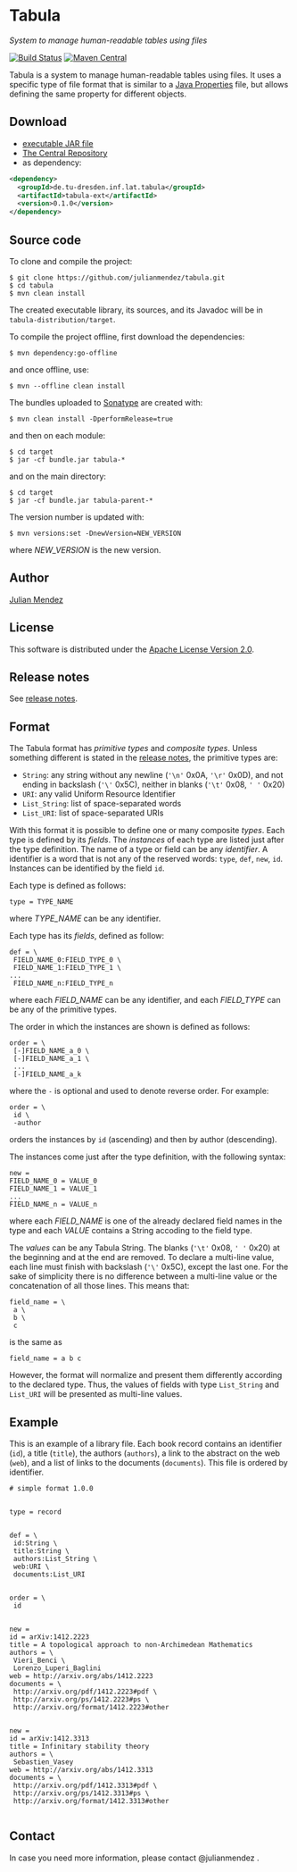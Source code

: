 # Tabula
*System to manage human-readable tables using files*


[![Build Status](https://travis-ci.org/julianmendez/tabula.png?branch=master)](https://travis-ci.org/julianmendez/tabula)
[![Maven Central](https://maven-badges.herokuapp.com/maven-central/de.tu-dresden.inf.lat.tabula/tabula-parent/badge.svg)](http://search.maven.org/#search|ga|1|g%3A%22de.tu-dresden.inf.lat.tabula%22)


Tabula is a system to manage human-readable tables using files. It uses a specific type of file format that is similar to a [Java Properties](http://docs.oracle.com/javase/8/docs/api/java/util/Properties.html#load-java.io.Reader-) file, but allows defining the same property for different objects.


## Download

* [executable JAR file](https://sourceforge.net/projects/latitude/files/tabula/0.1.0/tabula-0.1.0.jar/download)
* [The Central Repository](https://repo1.maven.org/maven2/de/tu-dresden/inf/lat/tabula/)
* as dependency:
```xml
<dependency>
  <groupId>de.tu-dresden.inf.lat.tabula</groupId>
  <artifactId>tabula-ext</artifactId>
  <version>0.1.0</version>
</dependency>
```


## Source code

To clone and compile the project:
```
$ git clone https://github.com/julianmendez/tabula.git
$ cd tabula
$ mvn clean install
```
The created executable library, its sources, and its Javadoc will be in `tabula-distribution/target`.

To compile the project offline, first download the dependencies:
```
$ mvn dependency:go-offline
```
and once offline, use:
```
$ mvn --offline clean install
```

The bundles uploaded to [Sonatype](https://oss.sonatype.org/) are created with:
```
$ mvn clean install -DperformRelease=true
```
and then on each module:
```
$ cd target
$ jar -cf bundle.jar tabula-*
```
and on the main directory:
```
$ cd target
$ jar -cf bundle.jar tabula-parent-*
```

The version number is updated with:
```
$ mvn versions:set -DnewVersion=NEW_VERSION
```
where *NEW_VERSION* is the new version.


## Author

[Julian Mendez](http://lat.inf.tu-dresden.de/~mendez/)


## License

This software is distributed under the [Apache License Version 2.0](http://www.apache.org/licenses/LICENSE-2.0.txt).


## Release notes

See [release notes](http://github.com/julianmendez/tabula/blob/master/RELEASE-NOTES.md).


## Format

The Tabula format has *primitive types* and *composite types*. Unless something different is stated in the [release notes](http://github.com/julianmendez/tabula/blob/master/RELEASE-NOTES.md), the primitive types are:
* `String`: any string without any newline (`'\n'` 0x0A, `'\r'` 0x0D), and not ending in backslash (`'\'` 0x5C), neither in blanks (`'\t'` 0x08, `' '` 0x20)  
* `URI`: any valid Uniform Resource Identifier
* `List_String`: list of space-separated words
* `List_URI`: list of space-separated URIs

With this format it is possible to define one or many composite *types*. Each type is defined by its *fields*. The *instances* of each type are listed just after the type definition.
The name of a type or field can be any *identifier*. A identifier is a word that is not any of the reserved words: `type`, `def`, `new`, `id`.
Instances can be identified by the field `id`.

Each type is defined as follows:
```properties
type = TYPE_NAME
```
where *TYPE_NAME* can be any identifier.

Each type has its *fields*, defined as follow:
```properties
def = \
 FIELD_NAME_0:FIELD_TYPE_0 \
 FIELD_NAME_1:FIELD_TYPE_1 \
...
 FIELD_NAME_n:FIELD_TYPE_n
```
where each *FIELD_NAME* can be any identifier,
and each *FIELD_TYPE* can be any of the primitive types.

The order in which the instances are shown is defined as follows:
```properties
order = \
 [-]FIELD_NAME_a_0 \
 [-]FIELD_NAME_a_1 \
 ...
 [-]FIELD_NAME_a_k
```
where the `-` is optional and used to denote reverse order. For example:
```properties
order = \
 id \
 -author
``` 
orders the instances by `id` (ascending) and then by author (descending).
 
The instances come just after the type definition, with the following syntax:
```properties
new =
FIELD_NAME_0 = VALUE_0
FIELD_NAME_1 = VALUE_1
...
FIELD_NAME_n = VALUE_n
```
where each *FIELD_NAME* is one of the already declared field names in the type and each *VALUE* contains a String accoding to the field type.

The *values* can be any Tabula String. The blanks (`'\t'` 0x08, `' '` 0x20) at the beginning and at the end are removed. To declare a multi-line value, each line must finish with backslash (`'\'` 0x5C), except the last one. For the sake of simplicity there is no difference between a multi-line value or the concatenation of all those lines. This means that:
```properties
field_name = \
 a \
 b \
 c
```
is the same as
```properties
field_name = a b c
```
However, the format will normalize and present them differently according to the declared type. Thus, the values of fields with type `List_String` and `List_URI` will be presented as multi-line values.


## Example

This is an example of a library file. Each book record contains an identifier (`id`), a title (`title`), the authors (`authors`), a link to the abstract on the web (`web`), and a list of links to the documents (`documents`). This file is ordered by identifier.


```properties
# simple format 1.0.0


type = record 


def = \
 id:String \
 title:String \
 authors:List_String \
 web:URI \
 documents:List_URI


order = \
 id


new = 
id = arXiv:1412.2223
title = A topological approach to non-Archimedean Mathematics
authors = \
 Vieri_Benci \
 Lorenzo_Luperi_Baglini
web = http://arxiv.org/abs/1412.2223
documents = \
 http://arxiv.org/pdf/1412.2223#pdf \
 http://arxiv.org/ps/1412.2223#ps \
 http://arxiv.org/format/1412.2223#other


new = 
id = arXiv:1412.3313
title = Infinitary stability theory
authors = \
 Sebastien_Vasey
web = http://arxiv.org/abs/1412.3313
documents = \
 http://arxiv.org/pdf/1412.3313#pdf \
 http://arxiv.org/ps/1412.3313#ps \
 http://arxiv.org/format/1412.3313#other


```

## Contact

In case you need more information, please contact @julianmendez .

